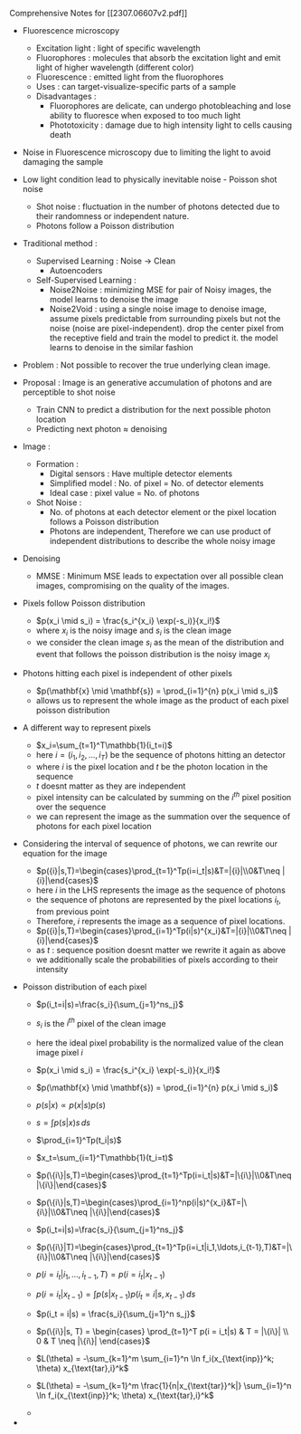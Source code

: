 Comprehensive Notes for [[2307.06607v2.pdf]]

- Fluorescence microscopy 
	- Excitation light : light of specific wavelength
	- Fluorophores : molecules that absorb the excitation light and emit light of higher wavelength (different color)
	- Fluorescence : emitted light from the fluorophores
	- Uses : can target-visualize-specific parts of a sample
	- Disadvantages : 
		- Fluorophores are delicate, can undergo photobleaching and lose ability to fluoresce when exposed to too much light
		- Phototoxicity : damage due to high intensity light to cells causing death

- Noise in Fluorescence microscopy due to limiting the light to avoid damaging the sample
- Low light condition lead to physically inevitable noise - Poisson shot noise
	- Shot noise : fluctuation in the number of photons detected due to their randomness or independent nature.
	- Photons follow a Poisson distribution

- Traditional method : 
	- Supervised Learning : Noise -> Clean
		- Autoencoders
	- Self-Supervised Learning : 
		- Noise2Noise : minimizing MSE for pair of Noisy images, the model learns to denoise the image
		- Noise2Void : using a single noise image to denoise image, assume pixels predictable from surrounding pixels but not the noise (noise are pixel-independent). drop the center pixel from the receptive field and train the model to predict it. the model learns to denoise in the similar fashion
- Problem : Not possible to recover the true underlying clean image.
- Proposal : Image is an generative accumulation of photons and are perceptible to shot noise
	- Train CNN to predict a distribution for the next possible photon location
	- Predicting next photon $\approx$ denoising

- Image : 
	- Formation :
		- Digital sensors : Have multiple detector elements 
		- Simplified model : No. of pixel = No. of detector elements
		- Ideal case : pixel value = No. of photons
	- Shot Noise :
		- No. of photons at each detector element or the pixel location follows a Poisson distribution
		- Photons are independent, Therefore we can use product of independent distributions to describe the whole noisy image

- Denoising
	- MMSE : Minimum MSE leads to expectation over all possible clean images, compromising on the quality of the images.



- Pixels follow Poisson distribution
	- $p(x_i \mid s_i) = \frac{s_i^{x_i} \exp(-s_i)}{x_i!}$
	- where $x_i$ is the noisy image and $s_i$ is the clean image
	- we consider the clean image $s_i$ as the mean of the distribution and event that follows the poisson distribution is the noisy image $x_i$
- Photons hitting each pixel is independent of other pixels
	- $p(\mathbf{x} \mid \mathbf{s}) = \prod_{i=1}^{n} p(x_i \mid s_i)$
	- allows us to represent the whole image as the product of each pixel poisson distribution
- A different way to represent pixels
	- $x_i=\sum_{t=1}^T\mathbb{1}(i_t=i)$
	- here $i = (i_1, i_2, ..., i_T)$ be the sequence of photons hitting an detector
	- where $i$ is the pixel location and $t$ be the photon location in the sequence
	- $t$ doesnt matter as they are independent
	- pixel intensity can be calculated by summing on the $i^{th}$ pixel position over the sequence
	- we can represent the image as the summation over the sequence of photons for each pixel location
- Considering the interval of sequence of photons, we can rewrite our equation for the image
	- $p({i}|s,T)=\begin{cases}\prod_{t=1}^Tp(i=i_t|s)&T=|{i}|\\0&T\neq |{i}|\end{cases}$
	- here $i$ in the LHS represents the image as the sequence of photons
	- the sequence of photons are represented by the pixel locations $i_t$, from previous point
	- Therefore, $i$ represents the image as a sequence of pixel locations.
	- $p({i}|s,T)=\begin{cases}\prod_{i=1}^Tp(i|s)^{x_i}&T=|{i}|\\0&T\neq |{i}|\end{cases}$
	- as $t$ : sequence position doesnt matter we rewrite it again as above
	- we additionally scale the probabilities of pixels according to their intensity
- Poisson distribution of each pixel
	- $p(i_t=i|s)=\frac{s_i}{\sum_{j=1}^ns_j}$
	- $s_i$ is the $i^{th}$ pixel of the clean image
	- here the ideal pixel probability is the normalized value of the clean image pixel $i$
	



	- $p(x_i \mid s_i) = \frac{s_i^{x_i} \exp(-s_i)}{x_i!}$
	- $p(\mathbf{x} \mid \mathbf{s}) = \prod_{i=1}^{n} p(x_i \mid s_i)$
	- $p(s|x) \propto p(x|s) p(s)$
	- $s=\int p(s|x)s\,ds$
	- $\prod_{i=1}^Tp(t_i|s)$
	- $x_t=\sum_{i=1}^T\mathbb{1}(t_i=t)$
	- $p(\{i\}|s,T)=\begin{cases}\prod_{t=1}^Tp(i=i_t|s)&T=|\{i\}|\\0&T\neq |\{i\}|\end{cases}$
	- $p(\{i\}|s,T)=\begin{cases}\prod_{i=1}^np(i|s)^{x_i}&T=|\{i\}|\\0&T\neq |\{i\}|\end{cases}$
	- $p(i_t=i|s)=\frac{s_i}{\sum_{j=1}^ns_j}$
	- $p(\{i\}|T)=\begin{cases}\prod_{t=1}^Tp(i=i_t|i_1,\ldots,i_{t-1},T)&T=|\{i\}|\\0&T\neq |\{i\}|\end{cases}$
	- $p(i = i_t|i_1, \ldots, i_{t-1}, T) = p(i = i_t|x_{t-1})$
	- $p(i = i_t|x_{t-1}) = \int p(s|x_{t-1})p(i_t = i|s, x_{t-1}) \, ds$
	- $p(i_t = i|s) = \frac{s_i}{\sum_{j=1}^n s_j}$
	- $p(\{i\}|s, T) = \begin{cases} \prod_{t=1}^T p(i = i_t|s) & T = |\{i\}| \\ 0 & T \neq |\{i\}| \end{cases}$
	- $L(\theta) = -\sum_{k=1}^m \sum_{i=1}^n \ln f_i(x_{\text{inp}}^k; \theta) x_{\text{tar},i}^k$
	- $L(\theta) = -\sum_{k=1}^m \frac{1}{n|x_{\text{tar}}^k|} \sum_{i=1}^n \ln f_i(x_{\text{inp}}^k; \theta) x_{\text{tar},i}^k$
	- 
- 